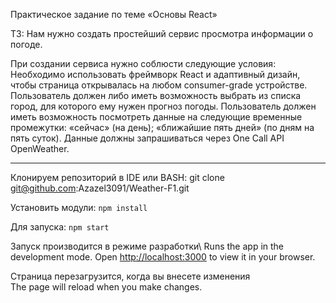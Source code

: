 Практическое задание по теме «Основы React»

ТЗ:
Нам нужно создать простейший сервис просмотра информации о погоде.

При создании сервиса нужно соблюсти следующие условия:
Необходимо использовать фреймворк React и адаптивный дизайн, чтобы страница открывалась на любом consumer-grade устройстве.
Пользователь должен либо иметь возможность выбрать из списка город, для которого ему нужен прогноз погоды.
Пользователь должен иметь возможность посмотреть данные на следующие временные промежутки:
«сейчас» (на день);
«ближайшие пять дней» (по дням на пять суток).
Данные должны запрашиваться через One Call API OpenWeather.
________________________________________________________________________

Клонируем репозиторий в IDE или BASH: git clone git@github.com:Azazel3091/Weather-F1.git

Установить модули: `npm install`

Для запуска: `npm start`

Запуск производится в режиме разработки\ Runs the app in the development mode.
Open [http://localhost:3000](http://localhost:3000) to view it in your browser.

Страница перезагрузится, когда вы внесете изменения\
The page will reload when you make changes.


